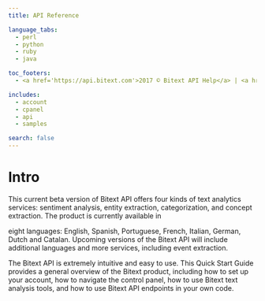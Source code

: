 ```yaml
---
title: API Reference

language_tabs:
  - perl
  - python
  - ruby
  - java

toc_footers:
  - <a href='https://api.bitext.com'>2017 © Bitext API Help</a> | <a href="mailto:api@bitext.com">api@bitext.com</a>

includes:
  - account
  - cpanel
  - api
  - samples

search: false
---
```


# Intro

This current beta version of Bitext API offers four kinds of text analytics services: sentiment analysis, entity extraction, categorization, and concept extraction. The product is currently available in

eight languages: English, Spanish, Portuguese, French, Italian, German, Dutch and Catalan. Upcoming versions of the Bitext API will include additional languages and more services, including event extraction.

The Bitext API is extremely intuitive and easy to use. This Quick Start Guide provides a general overview of the Bitext product, including how to set up your account, how to navigate the control panel, how to use Bitext text analysis tools, and how to use Bitext API endpoints in your own code.

